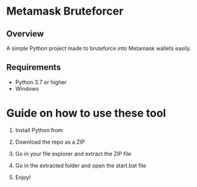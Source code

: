 # Metamask Bruteforcer

## Overview
  
A simple Python project made to bruteforce into Metamask wallets easily. 

## Requirements  

- Python 3.7 or higher 
- Windows  

# Guide on how to use these tool

1. Install Python from

2. Download the repo as a ZIP 
  
3. Go in your file explorer and extract the ZIP file 
  
4. Go in the extracted folder and open the start.bat file 
  
5. Enjoy!  